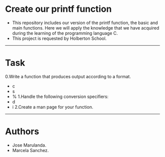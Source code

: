 **Create our printf function**
============================
- This repository includes our version of the printf function, the basic and main functions.
Here we will apply the knowledge that we have acquired during the learning of the programming language C.
- This project is requested by Holberton School.
----------------------------
**Task**
======
0.Write a function that produces output according to a format.
- c
- s
- %
1.Handle the following conversion specifiers:
- d
- i
2.Create a man page for your function.
-----------------------------
**Authors**
=========
- Jose Marulanda.
- Marcela Sanchez.